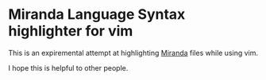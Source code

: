 # Miranda Language Syntax highlighter for vim

This is an expiremental attempt at highlighting [Miranda](https://en.wikipedia.org/wiki/Miranda_(programming_language)) files while using vim.

I hope this is helpful to other people.

